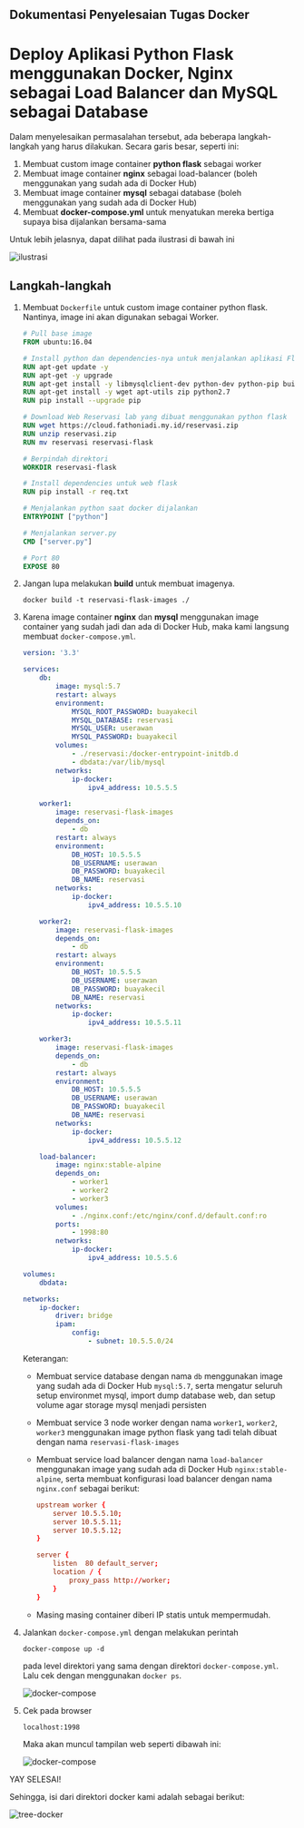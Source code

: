 ## Dokumentasi Penyelesaian Tugas Docker
# Deploy Aplikasi Python Flask menggunakan Docker, Nginx sebagai Load Balancer dan MySQL sebagai Database

Dalam menyelesaikan permasalahan tersebut, ada beberapa langkah-langkah yang harus dilakukan. Secara garis besar, seperti ini:

1. Membuat custom image container **python flask** sebagai worker
2. Membuat image container **nginx** sebagai load-balancer (boleh menggunakan yang sudah ada di Docker Hub)
3. Membuat image container **mysql** sebagai database (boleh menggunakan yang sudah ada di Docker Hub)
4. Membuat **docker-compose.yml** untuk menyatukan mereka bertiga supaya bisa dijalankan bersama-sama

Untuk lebih jelasnya, dapat dilihat pada ilustrasi di bawah ini

![ilustrasi](img/ilustrasi.png)

## Langkah-langkah

1. Membuat ``Dockerfile`` untuk custom image container python flask. Nantinya, image ini akan digunakan sebagai Worker.
   
    ```dockerfile
    # Pull base image
    FROM ubuntu:16.04

    # Install python dan dependencies-nya untuk menjalankan aplikasi Flask
    RUN apt-get update -y
    RUN apt-get -y upgrade
    RUN apt-get install -y libmysqlclient-dev python-dev python-pip build-essential libssl-dev libffi-dev
    RUN apt-get install -y wget apt-utils zip python2.7 
    RUN pip install --upgrade pip

    # Download Web Reservasi lab yang dibuat menggunakan python flask
    RUN wget https://cloud.fathoniadi.my.id/reservasi.zip 
    RUN unzip reservasi.zip
    RUN mv reservasi reservasi-flask

    # Berpindah direktori 
    WORKDIR reservasi-flask

    # Install dependencies untuk web flask
    RUN pip install -r req.txt

    # Menjalankan python saat docker dijalankan
    ENTRYPOINT ["python"]

    # Menjalankan server.py
    CMD ["server.py"]

    # Port 80
    EXPOSE 80
    ```
2. Jangan lupa melakukan **build** untuk membuat imagenya.
    
    ```docker
    docker build -t reservasi-flask-images ./
    ```

3. Karena image container **nginx** dan **mysql** menggunakan image container yang sudah jadi dan ada di Docker Hub, maka kami langsung membuat ``docker-compose.yml``.

    ```yml
    version: '3.3'

    services:
        db:
            image: mysql:5.7
            restart: always
            environment:
                MYSQL_ROOT_PASSWORD: buayakecil
                MYSQL_DATABASE: reservasi
                MYSQL_USER: userawan
                MYSQL_PASSWORD: buayakecil
            volumes:
                - ./reservasi:/docker-entrypoint-initdb.d
                - dbdata:/var/lib/mysql
            networks:
                ip-docker:
                    ipv4_address: 10.5.5.5

        worker1:
            image: reservasi-flask-images
            depends_on:
                - db
            restart: always
            environment: 
                DB_HOST: 10.5.5.5
                DB_USERNAME: userawan
                DB_PASSWORD: buayakecil
                DB_NAME: reservasi
            networks:
                ip-docker:
                    ipv4_address: 10.5.5.10

        worker2:
            image: reservasi-flask-images
            depends_on:
                - db
            restart: always
            environment: 
                DB_HOST: 10.5.5.5
                DB_USERNAME: userawan
                DB_PASSWORD: buayakecil
                DB_NAME: reservasi
            networks:
                ip-docker:
                    ipv4_address: 10.5.5.11

        worker3:
            image: reservasi-flask-images
            depends_on:
                - db
            restart: always
            environment:
                DB_HOST: 10.5.5.5
                DB_USERNAME: userawan
                DB_PASSWORD: buayakecil
                DB_NAME: reservasi
            networks:
                ip-docker:
                    ipv4_address: 10.5.5.12
    
        load-balancer:
            image: nginx:stable-alpine
            depends_on:
                - worker1
                - worker2
                - worker3
            volumes:
                - ./nginx.conf:/etc/nginx/conf.d/default.conf:ro
            ports:
                - 1998:80
            networks: 
                ip-docker:
                    ipv4_address: 10.5.5.6

    volumes:
        dbdata:

    networks: 
        ip-docker:
            driver: bridge
            ipam: 
                config:
                    - subnet: 10.5.5.0/24
    ```

    Keterangan:

    * Membuat service database dengan nama ``db`` menggunakan image yang sudah ada di Docker Hub ``mysql:5.7``, serta mengatur seluruh setup environmet mysql, import dump database web, dan setup volume agar storage mysql menjadi persisten
    * Membuat service 3 node worker dengan nama ``worker1``, ``worker2``, ``worker3`` menggunakan image python flask yang tadi telah dibuat dengan nama ``reservasi-flask-images``
    * Membuat service load balancer dengan nama ``load-balancer`` menggunakan image yang sudah ada di Docker Hub ``nginx:stable-alpine``, serta membuat konfigurasi load balancer dengan nama ``nginx.conf`` sebagai berikut:

        ```conf
        upstream worker {
            server 10.5.5.10;
            server 10.5.5.11;
            server 10.5.5.12;
        }

        server {
            listen  80 default_server;
            location / {
                proxy_pass http://worker;
            }
        }
        ```

    * Masing masing container diberi IP statis untuk mempermudah.

4. Jalankan ``docker-compose.yml`` dengan melakukan perintah

    ```
    docker-compose up -d
    ```

    pada level direktori yang sama dengan direktori ``docker-compose.yml``. Lalu cek dengan menggunakan ``docker ps``.

    ![docker-compose](img/docker-compose.png)

5. Cek pada browser

    ```
    localhost:1998
    ```
    
    Maka akan muncul tampilan web seperti dibawah ini:

    ![docker-compose](img/web-reservasi.png)

YAY SELESAI!

Sehingga, isi dari direktori docker kami adalah sebagai berikut:

![tree-docker](img/tree-docker.png)
